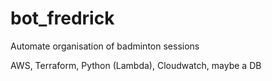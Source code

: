 # bot_fredrick
Automate organisation of badminton sessions

AWS, Terraform, Python (Lambda), Cloudwatch, maybe a DB